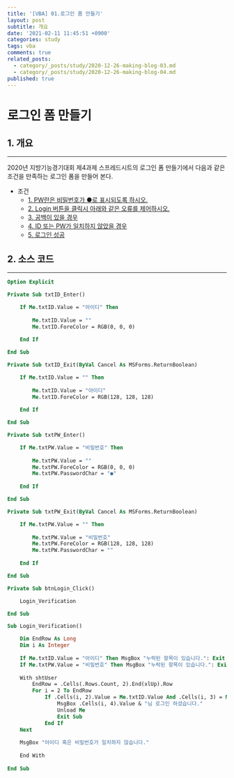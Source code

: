 ```yaml
---
title: '[VBA] 01.로그인 폼 만들기'
layout: post
subtitle: 개요
date: '2021-02-11 11:45:51 +0900'
categories: study
tags: vba
comments: true
related_posts:
  - category/_posts/study/2020-12-26-making-blog-03.md
  - category/_posts/study/2020-12-26-making-blog-04.md
published: true
---
```


# 로그인 폼 만들기

## 1. 개요
---
2020년 지방기능경기대회 제4과제 스프레드시트의 로그인 폼 만들기에서 다음과 같은 조건을
만족하는 로그인 폼을 만들어 본다.
- 조건
    - [1. PW란은 비밀번호가 ●로 표시되도록 하시오.](#1.개요)
    - [2. Login 버튼을 클릭시 아래와 같은 오류를 제어하시오.](#2.소스코드)
    - [3. 공백이 있을 경우](#3.무제)
    - [4. ID 또는 PW가 일치하지 않았을 경우](#4.무제2)
    - [5. 로그인 성공](#5.무제2)

## 2. 소스 코드
---
```vb
Option Explicit

Private Sub txtID_Enter()

    If Me.txtID.Value = "아이디" Then
    
        Me.txtID.Value = ""
        Me.txtID.ForeColor = RGB(0, 0, 0)
        
    End If

End Sub

Private Sub txtID_Exit(ByVal Cancel As MSForms.ReturnBoolean)

    If Me.txtID.Value = "" Then
    
        Me.txtID.Value = "아이디"
        Me.txtID.ForeColor = RGB(128, 128, 128)
        
    End If

End Sub

Private Sub txtPW_Enter()

    If Me.txtPW.Value = "비밀번호" Then
    
        Me.txtPW.Value = ""
        Me.txtPW.ForeColor = RGB(0, 0, 0)
        Me.txtPW.PasswordChar = "●"
        
    End If

End Sub

Private Sub txtPW_Exit(ByVal Cancel As MSForms.ReturnBoolean)

    If Me.txtPW.Value = "" Then
    
        Me.txtPW.Value = "비밀번호"
        Me.txtPW.ForeColor = RGB(128, 128, 128)
        Me.txtPW.PasswordChar = ""
        
    End If

End Sub

Private Sub btnLogin_Click()

    Login_Verification

End Sub

Sub Login_Verification()

    Dim EndRow As Long
    Dim i As Integer
    
    If Me.txtID.Value = "아이디" Then MsgBox "누락된 항목이 있습니다.": Exit Sub
    If Me.txtPW.Value = "비밀번호" Then MsgBox "누락된 항목이 있습니다.": Exit Sub
    
    With shtUser
        EndRow = .Cells(.Rows.Count, 2).End(xlUp).Row
        For i = 2 To EndRow
            If .Cells(i, 2).Value = Me.txtID.Value And .Cells(i, 3) = Me.txtPW.Value Then
                MsgBox .Cells(i, 4).Value & "님 로그인 하셨습니다."
                Unload Me
                Exit Sub
            End If
    Next
    
    MsgBox "아이디 혹은 비밀번호가 일치하지 않습니다."
    
    End With
        
End Sub
```
